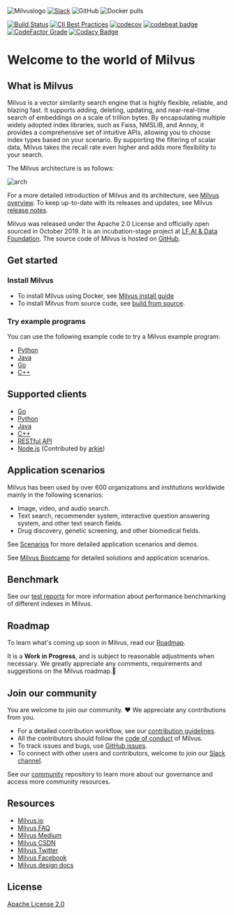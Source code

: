![Milvuslogo](https://github.com/milvus-io/docs/blob/master/v0.9.1/assets/milvus_logo.png)
[![Slack](https://img.shields.io/badge/Join-Slack-orange)](https://join.slack.com/t/milvusio/shared_invite/zt-e0u4qu3k-bI2GDNys3ZqX1YCJ9OM~GQ)
![GitHub](https://img.shields.io/github/license/milvus-io/milvus)
![Docker pulls](https://img.shields.io/docker/pulls/milvusdb/milvus)

[![Build Status](http://internal.zilliz.com:18080/jenkins/job/milvus-ci/job/master/badge/icon)](http://internal.zilliz.com:18080/jenkins/job/milvus-ci/job/master/)
[![CII Best Practices](https://bestpractices.coreinfrastructure.org/projects/3563/badge)](https://bestpractices.coreinfrastructure.org/projects/3563)
[![codecov](https://codecov.io/gh/milvus-io/milvus/branch/master/graph/badge.svg)](https://codecov.io/gh/milvus-io/milvus)
[![codebeat badge](https://codebeat.co/badges/e030a4f6-b126-4475-a938-4723d54ec3a7?style=plastic)](https://codebeat.co/projects/github-com-milvus-io-milvus-master)
[![CodeFactor Grade](https://www.codefactor.io/repository/github/milvus-io/milvus/badge)](https://www.codefactor.io/repository/github/milvus-io/milvus)
[![Codacy Badge](https://api.codacy.com/project/badge/Grade/c4bb2ccfb51b47f99e43bfd1705edd95)](https://app.codacy.com/gh/milvus-io/milvus?utm_source=github.com&utm_medium=referral&utm_content=milvus-io/milvus&utm_campaign=Badge_Grade_Dashboard)

# Welcome to the world of Milvus

## What is Milvus

Milvus is a vector similarity search engine that is highly flexible, reliable, and blazing fast. It supports adding, deleting, updating, and near-real-time search of embeddings on a scale of trillion bytes. By encapsulating multiple widely adopted index libraries, such as Faiss, NMSLIB, and Annoy, it provides a comprehensive set of intuitive APIs, allowing you to choose index types based on your scenario. By supporting the filtering of scalar data, Milvus takes the recall rate even higher and adds more flexibility to your search. 

The Milvus architecture is as follows:

![arch](https://github.com/milvus-io/docs/blob/master/v0.9.1/assets/milvus_arch.png)

For a more detailed introduction of Milvus and its architecture, see [Milvus overview](https://www.milvus.io/docs/overview.md). To keep up-to-date with its releases and updates, see Milvus [release notes](https://www.milvus.io/docs/release_notes.md).

Milvus was released under the Apache 2.0 License and officially open sourced in October 2019. It is an incubation-stage project at [LF AI & Data Foundation](https://lfaidata.foundation/). The source code of Milvus is hosted on [GitHub](https://github.com/milvus-io/milvus).

## Get started

### Install Milvus

-   To install Milvus using Docker, see [Milvus install guide](https://www.milvus.io/docs/install_milvus.md) 
-   To install Milvus from source code, see [build from source](INSTALL.md).

### Try example programs

You can use the following example code to try a Milvus example program:
-   [Python](https://www.milvus.io/docs/example_code.md)
-   [Java](https://github.com/milvus-io/milvus-sdk-java/tree/master/examples)
-   [Go](https://github.com/milvus-io/milvus-sdk-go/tree/master/examples)
-   [C++](https://github.com/milvus-io/milvus/tree/master/sdk/examples) 

## Supported clients

-   [Go](https://github.com/milvus-io/milvus-sdk-go)
-   [Python](https://github.com/milvus-io/pymilvus)
-   [Java](https://github.com/milvus-io/milvus-sdk-java)
-   [C++](https://github.com/milvus-io/milvus/tree/master/sdk)
-   [RESTful API](https://github.com/milvus-io/milvus/tree/master/core/src/server/web_impl)
-   [Node.js](https://www.npmjs.com/package/@arkie-ai/milvus-client) (Contributed by [arkie](https://www.arkie.cn/))

## Application scenarios

Milvus has been used by over 600 organizations and institutions worldwide mainly in the following scenarios:

-   Image, video, and audio search.
-   Text search, recommender system, interactive question answering system, and other text search fields.
-   Drug discovery, genetic screening, and other biomedical fields.

See [Scenarios](https://www.milvus.io/scenarios/) for more detailed application scenarios and demos.

See [Milvus Bootcamp](https://github.com/milvus-io/bootcamp) for detailed solutions and application scenarios.

## Benchmark

See our [test reports](https://github.com/milvus-io/bootcamp/tree/master/EN_benchmark_test) for more information about performance benchmarking of different indexes in Milvus.

## Roadmap

To learn what's coming up soon in Milvus, read our [Roadmap](https://github.com/milvus-io/milvus/milestones).

It is a **Work in Progress**, and is subject to reasonable adjustments when necessary. We greatly appreciate any comments, requirements and suggestions on the Milvus roadmap.:clap:

## Join our community

You are welcome to join our community. :heart: We appreciate any contributions from you. 

-   For a detailed contribution workflow, see our [contribution guidelines](CONTRIBUTING.md). 
-   All the contributors should follow the [code of conduct](CODE_OF_CONDUCT.md) of Milvus.
-   To track issues and bugs, use [GitHub issues](https://github.com/milvus-io/milvus/issues).
-   To connect with other users and contributors, welcome to join our [Slack channel](https://join.slack.com/t/milvusio/shared_invite/zt-e0u4qu3k-bI2GDNys3ZqX1YCJ9OM~GQ).

See our [community](https://github.com/milvus-io/community) repository to learn more about our governance and access more community resources.

## Resources 

-   [Milvus.io](https://www.milvus.io) 
-   [Milvus FAQ](https://www.milvus.io/docs/operational_faq.md) 
-   [Milvus Medium](https://medium.com/@milvusio) 
-   [Milvus CSDN](https://zilliz.blog.csdn.net/) 
-   [Milvus Twitter](https://twitter.com/milvusio) 
-   [Milvus Facebook](https://www.facebook.com/io.milvus.5) 
-   [Milvus design docs](DESIGN.md) 

## License 

[Apache License 2.0](LICENSE)

